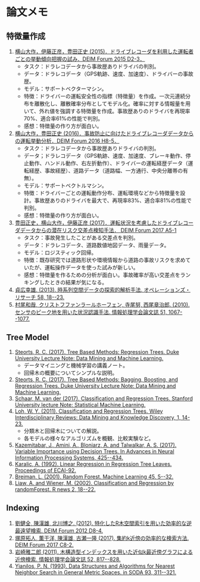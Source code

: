 # 論文メモ

## 特徴量作成

1. [横山大作，伊藤正彦，豊田正史 (2015)．ドライブレコーダを利用した運転者ごとの挙動傾向把握の試み．DEIM Forum 2015 D2-3．](http://db-event.jpn.org/deim2015/paper/308.pdf)
	- タスク：ドラレコデータから事故歴ありドライバの判別。
	- データ：ドラレコデータ（GPS軌跡、速度、加速度）、ドライバーの事故歴。
	- モデル：サポートベクターマシン。
	- 特徴：ドライバーの運転安全性の指標（特徴量）を作成。一次元連続分布を離散化し、離散確率分布としてモデル化。確率に対する情報量を用いて、外れ値を強調する特徴量を作成。事故歴ありのドライバを再現率70%、適合率61%の性能で判別。
	- 感想：特徴量の作り方が面白い。
1. [横山大作，豊田正史 (2016)．事故防止に向けたドライブレコーダデータからの運転挙動分析．DEIM Forum 2016 H8-5．](http://db-event.jpn.org/deim2016/papers/390.pdf)
	- タスク：ドラレコデータから事故歴ありドライバの判別。
	- データ；ドラレコデータ（GPS軌跡、速度、加速度、ブレーキ動作、停止動作、ハンドル動作、右左折動作）、ドライバーの運転経歴データ（運転経歴、事故経歴）、道路データ（道路幅、一方通行、中央分離帯の有無）。
	- モデル：サポートベクトルマシン。
	- 特徴：ドライバーごとの運転動作分布、運転環境などから特徴量を設計。事故歴ありのドライバを最大で、再現率83%、適合率81%の性能で判別。
	- 感想：特徴量の作り方が面白い。
1. [豊田正史，横山大作，伊藤正彦 (2017)．運転状況を考慮したドライブレコーダデータからの潜在リスク交差点検知手法． DEIM Forum 2017 A5-1](http://db-event.jpn.org/deim2017/papers/372.pdf)
	- タスク：事故発生したことがある交差点を判別。
	- データ：ドラレコデータ、道路数値地図データ、雨量データ。
	- モデル：ロジスティック回帰。
	- 特徴：既存研究では道路形状や環境情報から道路の事故リスクを求めていたが、運転操作データを使った試みが新しい。
	- 感想：特徴量を作るための分析が面白い。事故確率が高い交差点をランキングしたときの結果が気になる。
1. [貞広幸雄. (2013). 時系列空間データの探索的解析手法. オペレーションズ・リサーチ 58, 18--23.](http://www.orsj.or.jp/archive2/or58-01/or58_1_18.pdf)
1. [村尾和哉, クリストフファンラールホーフェン, 寺尾努, 西尾章治郎. (2010). センサのピーク地を用いた状況認識手法. 情報処理学会論文誌 51, 1067--1077.](https://www.eti.uni-siegen.de/ubicomp/papers/ess_ipsj2010.pdf)

## Tree Model

1. [Steorts, R. C. (2017). Tree Based Methods: Regression Trees. Duke University Lecture Note: Data Mining and Machine Learning.](http://www2.stat.duke.edu/~rcs46/lectures_2017/08-trees/08-tree-regression.pdf)
	- データマイニングと機械学習の講義ノート。
	- 回帰木の概要についてシンプルな説明。
1. [Steorts, R. C. (2017). Tree Based Methods: Bagging, Boosting, and
Regression Trees. Duke University Lecture Note: Data Mining and Machine Learning.](http://www2.stat.duke.edu/~rcs46/lectures_2017/08-trees/08-tree-advanced.pdf)
1. [Schaar, M. van der (2017). Classification and Regression Trees. Stanford University lecture Note: Statistical Machine Learning.](http://www.stats.ox.ac.uk/~flaxman/HT17_lecture13.pdf)
1. [Loh, W. Y. (2011). Classification and Regression Trees. Wiley Interdisciplinary Reviews: Data Mining and Knowledge Discovery, 1, 14-23.](https://onlinelibrary.wiley.com/doi/abs/10.1002/widm.8)
	- 分類木と回帰木についての解説。
	- 各モデルの様々なアルゴリズムを概観、比較実験など。
1. [Kazemitabar, J., Amini, A., Bloniarz, A. and Talwalkar, A. S. (2017). Variable Importance using Decision Trees. In Advances in Neural Information Processing Systems, 425--434.](http://papers.nips.cc/paper/6646-variable-importance-using-decision-trees)
1. [Karalic, A. (1992). Linear Regression in Regression Tree Leaves. Proceedings of ECAI-92.](http://citeseerx.ist.psu.edu/viewdoc/summary?doi=10.1.1.35.2878) 
1. [Breiman, L. (2001). Random Forest. Machine Learning 45, 5--32.](https://link.springer.com/article/10.1023%2FA%3A1010933404324)
1. [Liaw, A. and Wiener, M. (2002). Classification and Regression by randomForest. R news 2, 18--22.](https://www.researchgate.net/profile/Andy_Liaw/publication/228451484_Classification_and_Regression_by_RandomForest/links/53fb24cc0cf20a45497047ab/Classification-and-Regression-by-RandomForest.pdf)

## Indexing

1. [劉健全, 陳漢雄, 北川博之. (2012). 特化したR木空間索引を用いた効率的な逆最遠望検索. DEIM Forum 2012 D8-4.](http://db-event.jpn.org/deim2012/proceedings/final-pdf/d8-4.pdf)
1. [塚原拓人, 薫于洋, 陳漢雄, 古瀬一隆 (2017). 集約k近傍の効率的な検索方法. DEIM Forum 2017 C8-2.](http://db-event.jpn.org/deim2017/papers/155.pdf)
1. [岩崎雅二郎 (2011). 木構造型インデックスを用いた近似k最近傍グラフによる近傍検索. 情報処理学会論文誌 52, 817--828.](https://ci.nii.ac.jp/naid/110008507921/)
1. [Yianilos, P. N. (1993). Data Structures and Algorithms for Nearest Neighbor Search in General Metric Spaces. in SODA 93, 311--321.](http://pnylab.com/papers/vptree/vptree.pdf)
